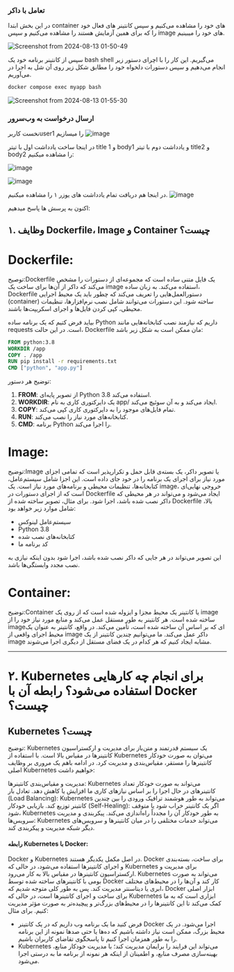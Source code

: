### تعامل با داکر

در این بخش ابتدا container های خود را مشاهده می‌کنیم و سپس کانتینر های فعال خود را که برای همین آزمایش هستند را مشاهده می‌کنیم و سپس image های خود را میبینیم.

![Screenshot from 2024-08-13 01-50-49](https://github.com/user-attachments/assets/c8973763-1c14-47d6-920d-58c941697570)

سپس از کانتینر برنامه خود یک bash shell می‌گیریم. این کار را با اچرای دستور زیر انجام می‌دهیم و سپس دستورات دلخواه خود را مطابق شکل زیر روی آن شل به اجرا در می‌آوریم.
```bash
docker compose exec myapp bash
```
![Screenshot from 2024-08-13 01-55-30](https://github.com/user-attachments/assets/6c5e14ee-0dc7-4d48-a751-e03ccf1f2fc6)


### ارسال درخواست به وب‌سرور

نخست کاربرuser1 را میسازیم
![image](https://github.com/user-attachments/assets/7570acb7-960c-4f48-a12e-aba9567be4f2)


در اینجا ساخت یادداشت اول با تیتر title 1 و body1 و یادداشت دوم با تیتر title2 و body2 را مشاهده میکنیم:

![image](https://github.com/user-attachments/assets/e9facd47-d205-49b0-b1f3-dd84f84bfeca)

![image](https://github.com/user-attachments/assets/d1449dc0-0f6f-4388-ab17-38105dfdf175)


در اینجا هم دریافت تمام یادداشت های یوزر ۱ را مشاهده میکنیم.
![image](https://github.com/user-attachments/assets/6a5686ab-138d-46bf-b5b4-01bb85802ae9)



اکنون به پرسش ها پاسخ میدهیم:

## ۱. وظایف Dockerfile، Image و Container چیست؟
# Dockerfile:
توصیح:Dockerfile یک فایل متنی ساده است که مجموعه‌ای از دستورات را مشخص می‌کند که داکر از آن‌ها برای ساخت یک image استفاده می‌کند. به زبان ساده، Dockerfile دستورالعمل‌هایی را تعریف می‌کند که چطور باید یک محیط اجرایی (container) ساخته شود. این دستورات می‌توانند شامل نصب نرم‌افزارها، تنظیمات محیطی، کپی کردن فایل‌ها و اجرای اسکریپت‌ها باشند.

بیاید فرض کتیم که یک برنامه ساده Python داریم که نیازمند نصب کتابخانه‌هایی مانند   requests   است. در این حالت،   Dockerfile   مان ممکن است به شکل زیر باشد:

```dockerfile
FROM python:3.8
WORKDIR /app
COPY . /app
RUN pip install -r requirements.txt
CMD ["python", "app.py"]
```


توضیح هر دستور:
1. **FROM**: از تصویر پایه‌ای Python 3.8 استفاده می‌کند.
2. **WORKDIR**: یک دایرکتوری کاری به نام   app/   ایجاد می‌کند و به آن سوئیچ می‌کند.
3. **COPY**: تمام فایل‌های موجود را به دایرکتوری کاری کپی می‌کند.
4. **RUN**: کتابخانه‌های مورد نیاز را نصب می‌کند.
5. **CMD**: برنامه Python را اجرا می‌کند.

# Image:

توضیح:Image یا تصویر داکر، یک بسته‌ی قابل حمل و تکرارپذیر است که تمامی اجزای مورد نیاز برای اجرای یک برنامه را در خود جای داده است. این اجزا شامل سیستم‌عامل، کتابخانه‌ها، تنظیمات محیطی و برنامه‌های مورد نیاز است. یک image، خروجی نهایی‌ای است که از اجرای دستورات در Dockerfile ایجاد می‌شود و می‌تواند در هر محیطی که داکر نصب شده باشد، اجرا شود.
برای مثال، تصویر ساخته شده از   Dockerfile   بالا، شامل موارد زیر خواهد بود:
- سیستم‌عامل لینوکس
- Python 3.8
- کتابخانه‌های نصب شده
- کد برنامه ما

این تصویر می‌تواند در هر جایی که داکر نصب شده باشد، اجرا شود بدون اینکه نیازی به نصب مجدد وابستگی‌ها باشد.

# Container:
توضیح:Container یا کانتینر یک محیط مجزا و ایزوله شده است که از روی یک image ساخته شده است. هر کانتینر به طور مستقل عمل می‌کند و منابع مورد نیاز خود را از image‌ای که بر اساس آن ساخته شده است، تأمین می‌کند. در واقع، کانتینر به عنوان یک محیط اجرای واقعی از image داکر عمل می‌کند. ما می‌توانیم چندین کانتینر از یک image مشابه ایجاد کنیم که هر کدام در یک فضای مستقل از دیگری اجرا می‌شوند.

---

# ۲. Kubernetes برای انجام چه کارهایی استفاده می‌شود؟ رابطه آن با Docker چیست؟

## Kubernetes چیست؟
توضیح: Kubernetes یک سیستم قدرتمند و متن‌باز برای مدیریت و ارکستراسیون کانتینرها در مقیاس بالا است. با استفاده از Kubernetes می‌توان به صورت خودکار کانتینرها را مستقر، مقیاس‌بندی و مدیریت کرد. 
در ادامه باهم یک مروری بر وظایف اصلی Kubernetes خواهیم داشت:

مدیریت و مقیاس‌بندی کانتینرها: Kubernetes می‌تواند به صورت خودکار تعداد کانتینرهای در حال اجرا را بر اساس نیازهای کاری ما افزایش یا کاهش دهد.
تعادل بار (Load Balancing): Kubernetes می‌تواند به طور هوشمند ترافیک ورودی را بین چندین کانتینر توزیع کند.
بازیابی خودکار (Self-Healing): اگر یک کانتینر خراب شود یا متوقف شود، Kubernetes به طور خودکار آن را مجدداً راه‌اندازی می‌کند.
پیکربندی و مدیریت سرویس‌ها: Kubernetes می‌تواند خدمات مختلفی را در میان کانتینرها و سرویس‌های دیگر شبکه مدیریت و پیکربندی کند.
#### رابطه Kubernetes با Docker:
Docker و Kubernetes در اصل مکمل یکدیگر هستند. Docker برای ساخت، بسته‌بندی و اجرای کانتینرها استفاده می‌شود، در حالی که Kubernetes برای مدیریت و ارکستراسیون کانتینرها در مقیاس بالا به کار می‌رود. Kubernetes می‌تواند به صورت بومی با کانتینرهای ساخته شده توسط Docker کار کند و آن‌ها را در محیط‌های مختلف ابری یا دیتاسنتر مدیریت کند.
پس به طور کلی متوجه شدیم که، Docker ابزار اصلی برای ساخت و اجرای کانتینرها است، در حالی که Kubernetes ابزاری است که به ما کمک می‌کند تا این کانتینرها را در محیط‌های بزرگ‌تر و پیچیده‌تر به صورت مؤثر مدیریت کنیم.
برای مثال:
- فرض کنید ما یک برنامه وب داریم که در یک کانتینر Docker اجرا می‌شود. در یک محیط بزرگ، ممکن است نیاز داشته باشیم که ده‌ها یا حتی صدها نمونه از این برنامه را به طور همزمان اجرا کنیم تا پاسخگوی تقاضای کاربران باشیم.
- Kubernetes می‌تواند این فرایند را برایمان مدیریت کند؛ با مدیریت خودکار منابع، بهینه‌سازی مصرف منابع، و اطمینان از اینکه هر نمونه از برنامه ما به درستی اجرا می‌شود.

</p>

